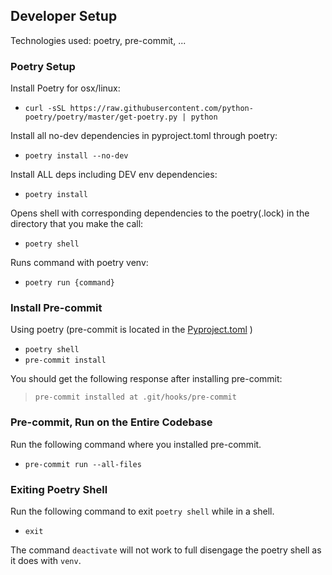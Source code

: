 ## Developer Setup
Technologies used: poetry, pre-commit, ...

### Poetry Setup
Install Poetry for osx/linux:
* `curl -sSL https://raw.githubusercontent.com/python-poetry/poetry/master/get-poetry.py | python`

Install all no-dev dependencies in pyproject.toml through poetry:
* `poetry install --no-dev`

Install ALL deps including DEV env dependencies:
* `poetry install `

Opens shell with corresponding dependencies to the poetry(.lock) in the directory that you make the call:
* `poetry shell`

Runs command with poetry venv:
* `poetry run {command}`

### Install Pre-commit

Using poetry (pre-commit is located in the [Pyproject.toml](../pyproject.toml) )
* `poetry shell`
* `pre-commit install`

You should get the following response after installing pre-commit:

>`pre-commit installed at .git/hooks/pre-commit`

### Pre-commit, Run on the Entire Codebase

Run the following command where you installed pre-commit.
* `pre-commit run --all-files`

### Exiting Poetry Shell

Run the following command to exit `poetry shell` while in a shell.
* `exit`

The command `deactivate` will not work to full disengage the poetry shell as it does with `venv`.
